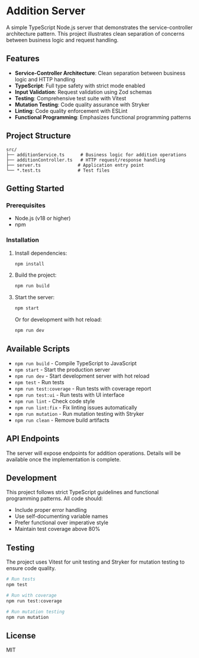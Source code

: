 # Addition Server

A simple TypeScript Node.js server that demonstrates the service-controller architecture pattern. This project illustrates clean separation of concerns between business logic and request handling.

## Features

- **Service-Controller Architecture**: Clean separation between business logic and HTTP handling
- **TypeScript**: Full type safety with strict mode enabled
- **Input Validation**: Request validation using Zod schemas
- **Testing**: Comprehensive test suite with Vitest
- **Mutation Testing**: Code quality assurance with Stryker
- **Linting**: Code quality enforcement with ESLint
- **Functional Programming**: Emphasizes functional programming patterns

## Project Structure

```
src/
├── additionService.ts      # Business logic for addition operations
├── additionController.ts   # HTTP request/response handling
├── server.ts              # Application entry point
└── *.test.ts              # Test files
```

## Getting Started

### Prerequisites

- Node.js (v18 or higher)
- npm

### Installation

1. Install dependencies:
   ```bash
   npm install
   ```

2. Build the project:
   ```bash
   npm run build
   ```

3. Start the server:
   ```bash
   npm start
   ```

   Or for development with hot reload:
   ```bash
   npm run dev
   ```

## Available Scripts

- `npm run build` - Compile TypeScript to JavaScript
- `npm start` - Start the production server
- `npm run dev` - Start development server with hot reload
- `npm test` - Run tests
- `npm run test:coverage` - Run tests with coverage report
- `npm run test:ui` - Run tests with UI interface
- `npm run lint` - Check code style
- `npm run lint:fix` - Fix linting issues automatically
- `npm run mutation` - Run mutation testing with Stryker
- `npm run clean` - Remove build artifacts

## API Endpoints

The server will expose endpoints for addition operations. Details will be available once the implementation is complete.

## Development

This project follows strict TypeScript guidelines and functional programming patterns. All code should:

- Include proper error handling
- Use self-documenting variable names
- Prefer functional over imperative style
- Maintain test coverage above 80%

## Testing

The project uses Vitest for unit testing and Stryker for mutation testing to ensure code quality.

```bash
# Run tests
npm test

# Run with coverage
npm run test:coverage

# Run mutation testing
npm run mutation
```

## License

MIT
